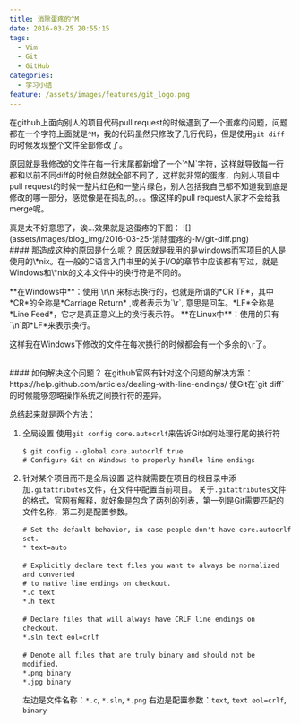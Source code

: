 ```yaml
---
title: 消除蛋疼的^M
date: 2016-03-25 20:55:15
tags:
  - Vim
  - Git
  - GitHub
categories:
  - 学习小结
feature: /assets/images/features/git_logo.png
---
```

在github上面向别人的项目代码pull request的时候遇到了一个蛋疼的问题，问题都在一个字符上面就是`^M`，我的代码虽然只修改了几行代码，但是使用`git diff`的时候发现整个文件全部修改了。
<p>
原因就是我修改的文件在每一行末尾都新增了一个`^M`字符，这样就导致每一行都和以前不同diff的时候自然就全部不同了，这样就非常的蛋疼，向别人项目中pull request的时候一整片红色和一整片绿色，别人包括我自己都不知道我到底是修改的哪一部分，感觉像是在捣乱的。。。像这样的pull request人家才不会给我merge呢。
<p>
真是太不好意思了，诶...效果就是这蛋疼的下图：
<!-- more -->
![](assets/images/blog_img/2016-03-25-消除蛋疼的-M/git-diff.png)

<br>
#### 那造成这种的原因是什么呢？
原因就是我用的是windows而写项目的人是使用的\*nix。在一般的C语言入门书里的关于I/O的章节中应该都有写过，就是Windows和\*nix的文本文件中的换行符是不同的。
<p>
**在Windows中**：使用`\r\n`来标志换行的，也就是所谓的*CR TF*，其中*CR*的全称是*Carriage Return* ,或者表示为`\r`, 意思是回车。*LF*全称是*Line Feed*，它才是真正意义上的换行表示符。
**在Linux中**：使用的只有`\n`即*LF*来表示换行。

这样我在Windows下修改的文件在每次换行的时候都会有一个多余的`\r`了。

<br>
#### 如何解决这个问题？
在github官网有针对这个问题的解决方案：https://help.github.com/articles/dealing-with-line-endings/
使Git在`git diff`的时候能够忽略操作系统之间换行符的差异。

总结起来就是两个方法：
1. 全局设置
    使用`git config core.autocrlf`来告诉Git如何处理行尾的换行符
    ``` shell
    $ git config --global core.autocrlf true
    # Configure Git on Windows to properly handle line endings
    ```

2. 针对某个项目而不是全局设置
    这样就需要在项目的根目录中添加`.gitattributes`文件，在文件中配置当前项目。
    关于`.gitattributes`文件的格式，官网有解释，就好象是包含了两列的列表，第一列是Git需要匹配的文件名称，第二列是配置参数。
    ```
    # Set the default behavior, in case people don't have core.autocrlf set.
    * text=auto

    # Explicitly declare text files you want to always be normalized and converted
    # to native line endings on checkout.
    *.c text
    *.h text

    # Declare files that will always have CRLF line endings on checkout.
    *.sln text eol=crlf

    # Denote all files that are truly binary and should not be modified.
    *.png binary
    *.jpg binary
    ```
    左边是文件名称：`*.c`, `*.sln`, `*.png`
    右边是配置参数：`text`, `text eol=crlf`, `binary`

